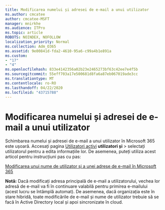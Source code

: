 ```yaml
---
title: Modificarea numelui și adresei de e-mail a unui utilizator
ms.author: cmcatee
author: cmcatee-MSFT
manager: mnirkhe
ms.audience: ITPro
ms.topic: article
ROBOTS: NOINDEX, NOFOLLOW
localization_priority: Normal
ms.collection: Adm_O365
ms.assetid: 9e00841d-fda2-4610-95a6-c99a4b1e891a
ms.custom:
- "17"
- "4"
ms.openlocfilehash: 833e4142356a02b23e2465273bf63c42ee7e4f5b
ms.sourcegitcommit: 55eff703a17e500681d8fa6a87eb067019ade3cc
ms.translationtype: MT
ms.contentlocale: ro-RO
ms.lasthandoff: 04/22/2020
ms.locfileid: "43715788"
---
```

# <a name="change-a-users-name-and-email-address"></a>Modificarea numelui și adresei de e-mail a unui utilizator

Schimbarea numelui și adresei de e-mail a unui utilizator în Microsoft 365 este ușoară. Accesați pagina [Utilizatori activi](https://go.microsoft.com/fwlink/p/?linkid=834822) **utilizatori și** \> selectați utilizatorul pentru a edita informațiile lor. De asemenea, puteți utiliza acest articol pentru instrucțiuni pas cu pas:
  
[Modificarea unui nume de utilizator și a unei adrese de e-mail în Microsoft 365](https://docs.microsoft.com/office365/admin/add-users/change-a-user-name-and-email-address)
  
 **Notă:** Dacă modificați adresa principală de e-mail a utilizatorului, vechea lor adresă de e-mail va fi în continuare valabilă pentru primirea e-mailului (acest lucru se întâmplă automat). De asemenea, dacă organizația este în stare hibridă, toate modificările de e-mail și nume de utilizator trebuie să se facă în Active Directory local și apoi sincronizate în cloud.
